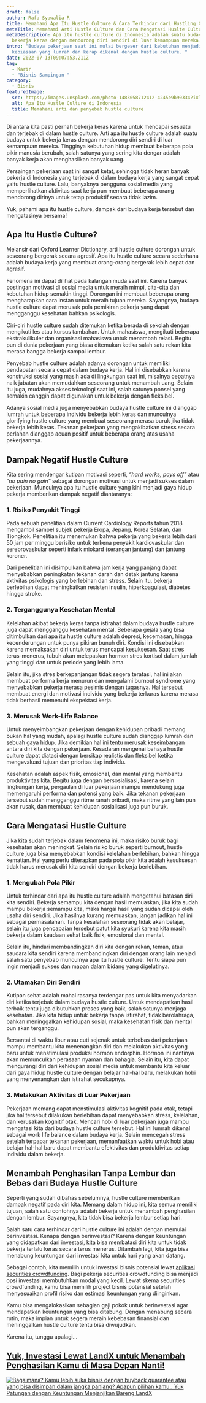 ```yaml
---
draft: false
author: Rafa Syawalia R
title: Memahami Apa Itu Hustle Culture & Cara Terhindar dari Hustling Culture
metaTitle: Memahami Arti Hustle Culture dan Cara Mengatasi Huslte Culture
metaDescription: Apa itu hustle culture di Indonesia adalah suatu budaya untuk
  bekerja keras dengan mendorong diri sendiri di luar kemampuan mereka.
intro: "Budaya pekerjaan saat ini mulai bergeser dari kebutuhan menjadi sebuah
  kebiasaan yang lumrah dan kerap dikenal dengan hustle culture. "
date: 2022-07-13T09:07:53.211Z
tag:
  - Karir
  - "Bisnis Sampingan "
category:
  - Bisnis
featuredImage:
  src: https://images.unsplash.com/photo-1483058712412-4245e9b90334?ixlib=rb-1.2.1&ixid=MnwxMjA3fDB8MHxwaG90by1wYWdlfHx8fGVufDB8fHx8&auto=format&fit=crop&w=2070&q=80
  alt: Apa Itu Hustle Culture di Indonesia
  title: Memahami arti dan penyebab hustle culture
---
```

<!--StartFragment-->

Di antara kita pasti pernah bekerja keras karena untuk mencapai sesuatu dan terjebak di dalam hustle culture. Arti apa itu hustle culture adalah suatu budaya untuk bekerja keras dengan mendorong diri sendiri di luar kemampuan mereka. Tingginya kebutuhan hidup membuat beberapa pola pikir manusia berubah, salah satunya yang sering kita dengar adalah banyak kerja akan menghasilkan banyak uang. 

Persaingan pekerjaan saat ini sangat ketat, sehingga tidak heran banyak pekerja di Indonesia yang terjebak di dalam budaya kerja yang sangat cepat yaitu hustle culture. Lalu, banyaknya pengguna sosial media yang memperlihatkan aktivitas saat kerja pun membuat beberapa orang mendorong dirinya untuk tetap produktif secara tidak lazim.

Yuk, pahami apa itu hustle culture, dampak dari budaya kerja tersebut dan mengatasinya bersama!

## Apa Itu Hustle Culture?

Melansir dari Oxford Learner Dictionary, arti hustle culture dorongan untuk seseorang bergerak secara agresif. Apa itu hustle culture secara sederhana adalah budaya kerja yang membuat orang-orang bergerak lebih cepat dan agresif.

Fenomena ini dapat dilihat pada kalangan muda saat ini. Karena banyak postingan motivasi di sosial media untuk meraih mimpi, cita-cita dan kebutuhan hidup semakin tinggi. Dorongan ini membuat beberapa orang mengharapkan cara instan untuk meraih tujuan mereka. Sayangnya, budaya hustle culture dapat merusak pola pemikiran pekerja yang dapat mengganggu kesehatan bahkan psikologis.

Ciri-ciri hustle culture sudah ditemukan ketika berada di sekolah dengan mengikuti les atau kursus tambahan. Untuk mahasiswa, mengikuti beberapa ekstrakulikuler dan organisasi mahasiswa untuk menambah relasi. Begitu pun di dunia pekerjaan yang biasa ditemukan ketika salah satu rekan kita merasa bangga bekerja sampai lembur.

Penyebab hustle culture adalah adanya dorongan untuk memiliki pendapatan secara cepat dalam budaya kerja. Hal ini disebabkan karena konstruksi sosial yang masih ada di lingkungan saat ini, misalnya cepatnya naik jabatan akan memudahkan seseorang untuk menambah uang. Selain itu juga, mudahnya akses teknologi saat ini, salah satunya ponsel yang semakin canggih dapat digunakan untuk bekerja dengan fleksibel. 

Adanya sosial media juga menyebabkan budaya hustle culture ini dianggap lumrah untuk beberapa individu bekerja lebih keras dan munculnya glorifying hustle culture yang membuat seseorang merasa buruk jika tidak bekerja lebih keras. Tekanan pekerjaan yang mengakibatkan stress secara perlahan dianggap acuan positif untuk beberapa orang atas usaha pekerjaannya.

## Dampak Negatif Hustle Culture

Kita sering mendengar kutipan motivasi seperti, *“hard works, pays off”* atau “*no pain no gain”* sebagai dorongan motivasi untuk menjadi sukses dalam pekerjaan. Munculnya apa itu hustle culture yang kini menjadi gaya hidup pekerja memberikan dampak negatif diantaranya:

### 1. Risiko Penyakit Tinggi

Pada sebuah penelitian dalam Current Cardiology Reports tahun 2018 mengambil sampel subjek pekerja Eropa, Jepang, Korea Selatan, dan Tiongkok. Penelitian itu menemukan bahwa pekerja yang bekerja lebih dari 50 jam per minggu berisiko untuk terkena penyakit kardiovaskular dan serebrovaskular seperti infark miokard (serangan jantung) dan jantung koroner. 

Dari penelitian ini disimpulkan bahwa jam kerja yang panjang dapat menyebabkan peningkatan tekanan darah dan detak jantung karena aktivitas psikologis yang berlebihan dan stress. Selain itu, bekerja berlebihan dapat meningkatkan resisten insulin, hiperkoagulasi, diabetes hingga stroke.

### 2. Terganggunya Kesehatan Mental

Kelelahan akibat bekerja keras tanpa istirahat dalam budaya hustle culture juga dapat mengganggu kesehatan mental. Beberapa gejala yang bisa ditimbulkan dari apa itu hustle culture adalah depresi, kecemasan, hingga kecenderungan untuk punya pikiran bunuh diri. Kondisi ini disebabkan karena memaksakan diri untuk terus mencapai kesuksesan. Saat stres terus-menerus, tubuh akan melepaskan hormon stres kortisol dalam jumlah yang tinggi dan untuk periode yang lebih lama.

Selain itu, jika stres berkepanjangan tidak segera teratasi, hal ini akan membuat performa kerja menurun dan mengalami burnout syndrome yang menyebabkan pekerja merasa pesimis dengan tugasnya. Hal tersebut membuat energi dan motivasi individu yang bekerja terkuras karena merasa tidak berhasil memenuhi ekspektasi kerja. 

### 3. Merusak Work-Life Balance

Untuk menyeimbangkan pekerjaan dengan kehidupan pribadi memang bukan hal yang mudah, apalagi hustle culture sudah dianggap lumrah dan sebuah gaya hidup. Jika demikian hal ini tentu merusak keseimbangan antara diri kita dengan pekerjaan. Kesadaran mengenai bahaya hustle culture dapat diatasi dengan bersikap realistis dan fleksibel ketika mengevaluasi tujuan dan prioritas tiap individu. 

Kesehatan adalah aspek fisik, emosional, dan mental yang membantu produktivitas kita. Begitu juga dengan bersosialisasi, karena selain lingkungan kerja, pergaulan di luar pekerjaan mampu mendukung juga memengaruhi performa dan potensi yang baik. Jika tekanan pekerjaan tersebut sudah mengganggu ritme ranah pribadi, maka ritme yang lain pun akan rusak, dan membuat kehidupan sosialisasi juga pun buruk.

## Cara Mengatasi Hustle Culture

Jika kita sudah terjebak dalam fenomena ini, maka risiko buruk bagi kesehatan akan meningkat. Selain risiko buruk seperti burnout, hustle culture juga bisa menyebabkan kondisi kelelahan berlebihan, bahkan hingga kematian. Hal yang perlu diterapkan pada pola pikir kita adalah kesuksesan tidak harus merusak diri kita sendiri dengan bekerja berlebihan. 

### 1. Mengubah Pola Pikir

Untuk terhindar dari apa itu hustle culture adalah mengetahui batasan diri kita sendiri. Bekerja semampu kita dengan hasil memuaskan, jika kita sudah mampu bekerja semampu kita, maka hargai hasil yang sudah dicapai oleh usaha diri sendiri. Jika hasilnya kurang memuaskan, jangan jadikan hal ini sebagai permasalahan. Tanpa kesalahan seseorang tidak akan belajar, selain itu juga pencapaian tersebut patut kita syukuri karena kita masih bekerja dalam keadaan sehat baik fisik, emosional dan mental.

Selain itu, hindari membandingkan diri kita dengan rekan, teman, atau saudara kita sendiri karena membandingkan diri dengan orang lain menjadi salah satu penyebab munculnya apa itu hustle culture. Tentu siapa pun ingin menjadi sukses dan mapan dalam bidang yang digelutinya. 

### 2. Utamakan Diri Sendiri

Kutipan sehat adalah mahal rasanya terdengar pas untuk kita menyadarkan diri ketika terjebak dalam budaya hustle culture. Untuk mendapatkan hasil terbaik tentu juga dibutuhkan proses yang baik, salah satunya menjaga kesehatan. Jika kita hidup untuk bekerja tanpa istirahat, tidak berolahraga, bahkan meninggalkan kehidupan sosial, maka kesehatan fisik dan mental pun akan terganggu. 

Bersantai di waktu libur atau cuti sejenak untuk terbebas dari pekerjaan mampu membantu kita menenangkan diri dan melakukan aktivitas yang baru untuk menstimulasi produksi hormon endorphin. Hormon ini nantinya akan memunculkan perasaan nyaman dan bahagia. Selain itu, kita dapat mengurangi diri dari kehidupan sosial media untuk membantu kita keluar dari gaya hidup hustle culture dengan belajar hal-hal baru, melakukan hobi yang menyenangkan dan istirahat secukupnya. 

### 3. Melakukan Aktivitas di Luar Pekerjaan

Pekerjaan memang dapat menstimulasi aktivitas kognitif pada otak, tetapi jika hal tersebut dilakukan berlebihan dapat menyebabkan stress, kelelahan, dan kerusakan kognitif otak. Mencari hobi di luar pekerjaan juga mampu mengatasi kita dari budaya hustle culture tersebut. Hal ini lumrah dikenal sebagai work life balance dalam budaya kerja. Selain mencegah stress setelah terpapar tekanan pekerjaan, memanfaatkan waktu untuk hobi atau belajar hal-hal baru dapat membantu efektivitas dan produktivitas setiap individu dalam bekerja. 

## Menambah Penghasilan Tanpa Lembur dan Bebas dari Budaya Hustle Culture

Seperti yang sudah dibahas sebelumnya, hustle culture memberikan dampak negatif pada diri kita. Memang dalam hidup ini, kita semua memiliki tujuan, salah satu contohnya adalah bekerja untuk menambah penghasilan dengan lembur. Sayangnya, kita tidak bisa bekerja lembur setiap hari.

Salah satu cara terhindar dari hustle culture ini adalah dengan memulai berinvestasi. Kenapa dengan berinvestasi? Karena dengan keuntungan yang didapatkan dari investasi, kita bisa membatasi diri kita untuk tidak bekerja terlalu keras secara terus menerus. Ditambah lagi, kita juga bisa menabung keuntungan dari investasi kita untuk hari yang akan datang.

Sebagai contoh, kita memilih untuk investasi bisnis potensial lewat [aplikasi securities crowdfunding](https://landx.id/). Bagi pekerja securities crowdfunding bisa menjadi opsi investasi membutuhkan modal yang kecil. Lewat skema securities crowdfunding, kamu bisa memilih project bisnis potensial setelah menyesuaikan profil risiko dan estimasi keuntungan yang diinginkan.

Kamu bisa mengalokasikan sebagian gaji pokok untuk berinvestasi agar mendapatkan keuntungan yang bisa ditabung. Dengan menabung secara rutin, maka impian untuk segera meraih kebebasan finansial dan meninggalkan hustle culture tentu bisa diwujudkan. 

Karena itu, tunggu apalagi…

## [Yuk, Investasi Lewat LandX untuk Menambah Penghasilan Kamu di Masa Depan Nanti!](https://landx.id/project/?utm_source=Blog&utm_medium=organic+keyword&utm_campaign=blog&utm_id=Blog)

<!--StartFragment-->

[![Bagaimana? Kamu lebih suka bisnis dengan buyback guarantee atau yang bisa disimpan dalam jangka panjang? Apapun pilihan kamu.. Yuk Patungan  dengan Keuntungan Menjanjikan Bareng LandX](https://accountgram-production.sfo2.cdn.digitaloceanspaces.com/landx_ghost/2021/10/Equity-Crowdfunding-di-Indonesia-1--3.png)](https://landx.id/project/?utm_source=Blog&utm_medium=organic+keyword&utm_campaign=blog&utm_id=Blog)

<!--EndFragment-->